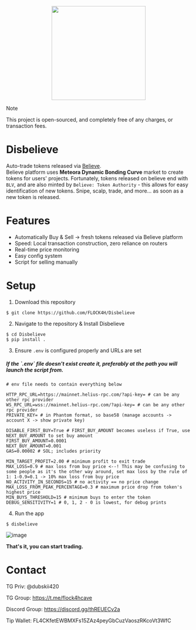 <div align="center">

  <img src="https://github.com/user-attachments/assets/719beb23-dc3b-4f01-ada7-8ea1992e938c" width=256 />

</div>

> [!NOTE]
> This project is open-sourced, and completely free of any charges, or transaction fees.

# Disbelieve

Auto-trade tokens released via [Believe](https://believe.app). </br>
Believe platform uses **Meteora Dynamic Bonding Curve** market to create tokens for users' projects. 
Fortunately, tokens released on believe end with `BLV`, and are also minted by `Believe: Token Authority` - this allows for easy identification of new tokens.
Snipe, scalp, trade, and more... as soon as a new token is released.

# Features

- Automatically Buy & Sell -> fresh tokens released via Believe platform
- Speed: Local transaction construction, zero reliance on routers
- Real-time price monitoring
- Easy config system
- Script for selling manually

# Setup

1. Download this repository

```
$ git clone https://github.com/FLOCK4H/Disbelieve
```

2. Navigate to the repository & Install Disbelieve

```
$ cd Disbelieve
$ pip install .
```

3. Ensure `.env` is configured properly and URLs are set

<h5>If the `.env` file doesn't exist create it, preferably at the path you will launch the script from.</h5>

```
# env file needs to contain everything below

HTTP_RPC_URL=https://mainnet.helius-rpc.com/?api-key= # can be any other rpc provider
WS_RPC_URL=wss://mainnet.helius-rpc.com/?api-key= # can be any other rpc provider
PRIVATE_KEY= # in Phantom format, so base58 (manage accounts -> account X -> show private key)

DISABLE_FIRST_BUY=True # FIRST_BUY_AMOUNT becomes useless if True, use NEXT_BUY_AMOUNT to set buy amount
FIRST_BUY_AMOUNT=0.0001
NEXT_BUY_AMOUNT=0.001
GAS=0.00002 # SOL; includes priority

MIN_TARGET_PROFIT=2.00 # minimum profit to exit trade
MAX_LOSS=0.9 # max loss from buy price <--! This may be confusing to some people as it's the other way around, set max loss by the rule of 1: 1-0.9=0.1 -> 10% max loss from buy price
NO_ACTIVITY_IN_SECONDS=15 # no activity == no price change
MAX_LOSS_FROM_PEAK_PERCENTAGE=0.3 # maximum price drop from token's highest price
MIN_BUYS_THRESHOLD=15 # minimum buys to enter the token
DEBUG_SENSITIVITY=1 # 0, 1, 2 - 0 is lowest, for debug prints
```

4. Run the app

```
$ disbelieve
```

![image](https://github.com/user-attachments/assets/720cdccb-e5e0-4066-b80a-d2c50e65c1b4)

**That's it, you can start trading.**

# Contact

TG Priv: @dubskii420

TG Group: https://t.me/flock4hcave

Discord Group: https://discord.gg/thREUECv2a

Tip Wallet: FL4CKfetEWBMXFs15ZAz4peyGbCuzVaoszRKcoVt3WfC
